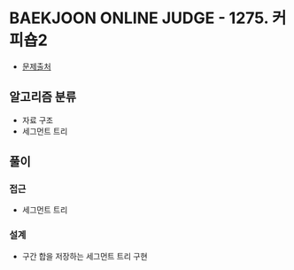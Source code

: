 # BAEKJOON ONLINE JUDGE - 1275. 커피숍2

- [문제출처](https://www.acmicpc.net/problem/1275 '1275. 커피숍2')

## 알고리즘 분류

- 자료 구조
- 세그먼트 트리

## 풀이

### 접근

- 세그먼트 트리

### 설계

- 구간 합을 저장하는 세그먼트 트리 구현
